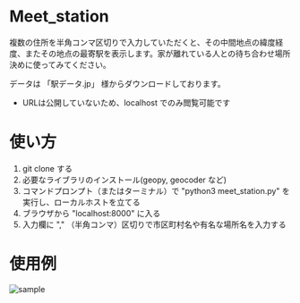 # Meet_station
複数の住所を半角コンマ区切りで入力していただくと、その中間地点の緯度経度、またその地点の最寄駅を表示します。家が離れている人との待ち合わせ場所決めに使ってみてください。

データは 「駅データ.jp」 様からダウンロードしております。

* URLは公開していないため、localhost でのみ閲覧可能です

# 使い方
1. git clone する
2. 必要なライブラリのインストール(geopy, geocoder など)
3. コマンドプロンプト（またはターミナル）で "python3 meet_station.py" を実行し、ローカルホストを立てる
4. ブラウザから "localhost:8000" に入る
5. 入力欄に "," （半角コンマ）区切りで市区町村名や有名な場所名を入力する

# 使用例
![sample](https://github.com/tikiti-kyotaro/Meet_station/assets/88369097/4e563e5c-9e10-49fb-9a84-70a4fae0aa30)
